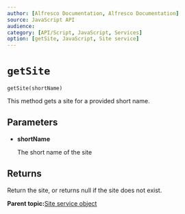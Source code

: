 ```yaml
---
author: [Alfresco Documentation, Alfresco Documentation]
source: JavaScript API
audience: 
category: [API/Script, JavaScript, Services]
option: [getSite, JavaScript, Site service]
---
```


# `getSite`

`getSite(shortName)`

This method gets a site for a provided short name.

## Parameters

-   **shortName**

    The short name of the site


## Returns

Return the site, or returns null if the site does not exist.

**Parent topic:**[Site service object](../references/API-JS-SiteserviceObject.md)

